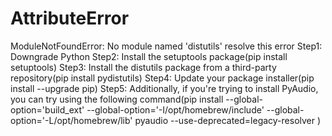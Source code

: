 # AttributeError 
ModuleNotFoundError: No module named 'distutils' resolve this error
Step1: Downgrade Python
Step2: Install the setuptools package(pip install setuptools)
Step3: Install the distutils package from a third-party repository(pip install pydistutils)
Step4: Update your package installer(pip install --upgrade pip)
Step5: Additionally, if you're trying to install PyAudio, you can try using the following command(pip install --global-option='build_ext' --global-option='-I/opt/homebrew/include' --global-option='-L/opt/homebrew/lib' pyaudio --use-deprecated=legacy-resolver
)









